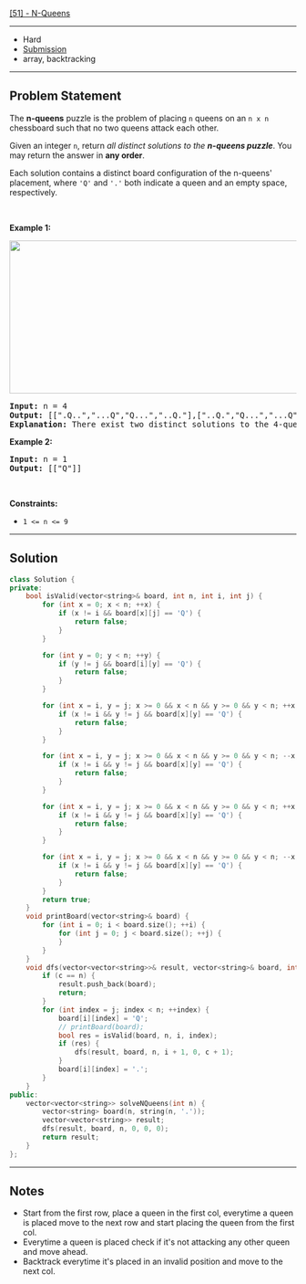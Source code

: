 [[51] - N-Queens](https://leetcode.com/problems/n-queens)

---

- Hard
- [Submission](https://leetcode.com/problems/n-queens/submissions/992911942/)
- array, backtracking

---

## Problem Statement

<p>The <strong>n-queens</strong> puzzle is the problem of placing <code>n</code> queens on an <code>n x n</code> chessboard such that no two queens attack each other.</p>

<p>Given an integer <code>n</code>, return <em>all distinct solutions to the <strong>n-queens puzzle</strong></em>. You may return the answer in <strong>any order</strong>.</p>

<p>Each solution contains a distinct board configuration of the n-queens&#39; placement, where <code>&#39;Q&#39;</code> and <code>&#39;.&#39;</code> both indicate a queen and an empty space, respectively.</p>

<p>&nbsp;</p>
<p><strong class="example">Example 1:</strong></p>
<img alt="" src="https://assets.leetcode.com/uploads/2020/11/13/queens.jpg" style="width: 600px; height: 268px;" />
<pre>
<strong>Input:</strong> n = 4
<strong>Output:</strong> [[&quot;.Q..&quot;,&quot;...Q&quot;,&quot;Q...&quot;,&quot;..Q.&quot;],[&quot;..Q.&quot;,&quot;Q...&quot;,&quot;...Q&quot;,&quot;.Q..&quot;]]
<strong>Explanation:</strong> There exist two distinct solutions to the 4-queens puzzle as shown above
</pre>

<p><strong class="example">Example 2:</strong></p>

<pre>
<strong>Input:</strong> n = 1
<strong>Output:</strong> [[&quot;Q&quot;]]
</pre>

<p>&nbsp;</p>
<p><strong>Constraints:</strong></p>

<ul>
	<li><code>1 &lt;= n &lt;= 9</code></li>
</ul>


---

## Solution

```cpp
class Solution {
private:
    bool isValid(vector<string>& board, int n, int i, int j) {
        for (int x = 0; x < n; ++x) {
            if (x != i && board[x][j] == 'Q') {
                return false;
            }
        }

        for (int y = 0; y < n; ++y) {
            if (y != j && board[i][y] == 'Q') {
                return false;
            }
        }

        for (int x = i, y = j; x >= 0 && x < n && y >= 0 && y < n; ++x, ++y) {
            if (x != i && y != j && board[x][y] == 'Q') {
                return false;
            }
        }

        for (int x = i, y = j; x >= 0 && x < n && y >= 0 && y < n; --x, ++y) {
            if (x != i && y != j && board[x][y] == 'Q') {
                return false;
            }
        }

        for (int x = i, y = j; x >= 0 && x < n && y >= 0 && y < n; ++x, --y) {
            if (x != i && y != j && board[x][y] == 'Q') {
                return false;
            }
        }

        for (int x = i, y = j; x >= 0 && x < n && y >= 0 && y < n; --x, --y) {
            if (x != i && y != j && board[x][y] == 'Q') {
                return false;
            }
        }
        return true;
    }
    void printBoard(vector<string>& board) {
        for (int i = 0; i < board.size(); ++i) {
            for (int j = 0; j < board.size(); ++j) {
            }
        }
    }
    void dfs(vector<vector<string>>& result, vector<string>& board, int n, int i, int j, int c) {
        if (c == n) {
            result.push_back(board);
            return;
        }
        for (int index = j; index < n; ++index) {
            board[i][index] = 'Q';
            // printBoard(board);
            bool res = isValid(board, n, i, index);
            if (res) {
                dfs(result, board, n, i + 1, 0, c + 1);
            }
            board[i][index] = '.';
        }
    }
public:
    vector<vector<string>> solveNQueens(int n) {
        vector<string> board(n, string(n, '.'));
        vector<vector<string>> result;
        dfs(result, board, n, 0, 0, 0);
        return result;
    }
};
```

---

## Notes

- Start from the first row, place a queen in the first col, everytime a queen is placed move to the next row and start placing the queen from the first col.
- Everytime a queen is placed check if it's not attacking any other queen and move ahead.
- Backtrack everytime it's placed in an invalid position and move to the next col.
